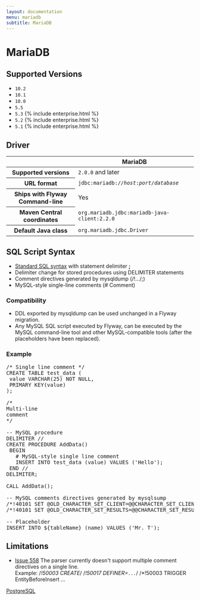 ```yaml
---
layout: documentation
menu: mariadb
subtitle: MariaDB
---
```

# MariaDB

## Supported Versions

- `10.2`
- `10.1`
- `10.0`
- `5.5`
- `5.3` {% include enterprise.html %}
- `5.2` {% include enterprise.html %}
- `5.1` {% include enterprise.html %}


## Driver

<table class="table">
<thead>
<tr>
<th></th>
<th>MariaDB</th>
</tr>
</thead>
<tr>
<th>Supported versions</th>
<td><code>2.0.0</code> and later</td>
</tr>
<tr>
<th>URL format</th>
<td><code>jdbc:mariadb://<i>host</i>:<i>port</i>/<i>database</i></code></td>
</tr>
<tr>
<th>Ships with Flyway Command-line</th>
<td>Yes</td>
</tr>
<tr>
<th>Maven Central coordinates</th>
<td><code>org.mariadb.jdbc:mariadb-java-client:2.2.0</code></td>
</tr>
<tr>
<th>Default Java class</th>
<td><code>org.mariadb.jdbc.Driver</code></td>
</tr>
</table>

## SQL Script Syntax

- [Standard SQL syntax](/documentation/migrations#sql-based-migrations#syntax) with statement delimiter **;**
- Delimiter change for stored procedures using DELIMITER statements
- Comment directives generated by mysqldump (/!.../;)
- MySQL-style single-line comments (# Comment)

### Compatibility

- DDL exported by mysqldump can be used unchanged in a Flyway migration.
- Any MySQL SQL script executed by Flyway, can be executed by the MySQL command-line tool and other
        MySQL-compatible tools (after the placeholders have been replaced).

### Example

<pre class="prettyprint">/* Single line comment */
CREATE TABLE test_data (
 value VARCHAR(25) NOT NULL,
 PRIMARY KEY(value)
);

/*
Multi-line
comment
*/

-- MySQL procedure
DELIMITER //
CREATE PROCEDURE AddData()
 BEGIN
   # MySQL-style single line comment
   INSERT INTO test_data (value) VALUES (&#x27;Hello&#x27;);
 END //
DELIMITER;

CALL AddData();

-- MySQL comments directives generated by mysqlsump
/*!40101 SET @OLD_CHARACTER_SET_CLIENT=@@CHARACTER_SET_CLIENT */;
/*!40101 SET @OLD_CHARACTER_SET_RESULTS=@@CHARACTER_SET_RESULTS */;

-- Placeholder
INSERT INTO ${tableName} (name) VALUES (&#x27;Mr. T&#x27;);</pre>

## Limitations

- [Issue 558](https://github.com/flyway/flyway/issues/558)
        The parser currently doesn't support multiple comment directives on a single line.<br/>
        Example: /*!50003 CREATE*/ /*!50017 DEFINER=`...`*/ /*!50003 TRIGGER EntityBeforeInsert ...

<p class="next-steps">
    <a class="btn btn-primary" href="/documentation/database/postgresql">PostgreSQL <i class="fa fa-arrow-right"></i></a>
</p>